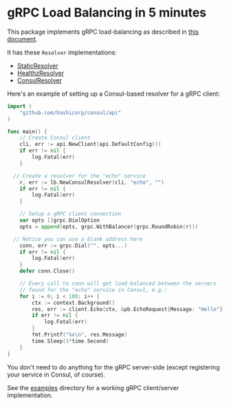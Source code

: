 # gRPC Load Balancing in 5 minutes

This package implements gRPC load-balancing as described
in [this document](https://github.com/grpc/grpc/blob/master/doc/load-balancing.md).

It has these `Resolver` implementations:
* [StaticResolver](https://github.com/olivere/grpc/blob/master/lb/static/static.go)
* [HealthzResolver](https://github.com/olivere/grpc/blob/master/lb/healthz/healthz.go)
* [ConsulResolver](https://github.com/olivere/grpc/blob/master/lb/consul/consul.go)

Here's an example of setting up a Consul-based resolver for a gRPC client:

```go
import (
	"github.com/hashicorp/consul/api"
)

func main() {
	// Create Consul client
	cli, err := api.NewClient(api.DefaultConfig())
	if err != nil {
		log.Fatal(err)
	}

  // Create a resolver for the "echo" service
	r, err := lb.NewConsulResolver(cli, "echo", "")
	if err != nil {
		log.Fatal(err)
	}

	// Setup a gRPC client connection
	var opts []grpc.DialOption
	opts = append(opts, grpc.WithBalancer(grpc.RoundRobin(r)))

  // Notice you can use a blank address here
	conn, err := grpc.Dial("", opts...)
	if err != nil {
		log.Fatal(err)
	}
	defer conn.Close()

	// Every call to conn will get load-balanced between the servers
	// found for the "echo" service in Consul, e.g.:
	for i := 0; i < 100; i++ {
		ctx := context.Background()
		res, err := client.Echo(ctx, &pb.EchoRequest{Message: "Hello"})
		if err != nil {
			log.Fatal(err)
		}
		fmt.Printf("%v\n", res.Message)
		time.Sleep(1*time.Second)
	}
}

```

You don't need to do anything for the gRPC server-side (except registering
your service in Consul, of course).

See the [examples]() directory for a working gRPC client/server implementation.
